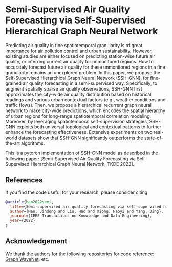 # Semi-Supervised Air Quality Forecasting via Self-Supervised Hierarchical Graph Neural Network

Predicting air quality in fine spatiotemporal granularity is of great importance for air pollution control and urban sustainability. However, existing studies are either focused on predicting station-wise future air quality, or inferring current air quality for unmonitored regions. How to accurately forecast future air quality for these unmonitored regions in a fine granularity remains an unexplored problem. In this paper, we propose the Self-Supervised Hierarchical Graph Neural Network (SSH-GNN), for fine-grained air quality forecasting in a semi-supervised way. Specifically, to augment spatially sparse air quality observations, SSH-GNN first approximates the city-wide air quality distribution based on historical readings and various urban contextual factors (e.g., weather conditions and traffic flows). Then, we propose a hierarchical recurrent graph neural network to make city-wide predictions, which encodes the spatial hierarchy of urban regions for long-range spatiotemporal correlation modeling. Moreover, by leveraging spatiotemporal self-supervision strategies, SSH-GNN exploits both universal topological and contextual patterns to further enhance the forecasting effectiveness. Extensive experiments on two real-world datasets show that SSH-GNN significantly outperforms the state-of-the-art algorithms.

This is a pytorch implementation of SSH-GNN model as described in the following paper: 
[Semi-Supervised Air Quality Forecasting via Self-Supervised Hierarchical Graph Neural Network, TKDE 2022].

## References
If you find the code useful for your research, please consider citing
```bib
@article{han2022semi,
  title={Semi-supervised air quality forecasting via self-supervised hierarchical graph neural network},
  author={Han, Jindong and Liu, Hao and Xiong, Haoyi and Yang, Jing},
  journal={IEEE Transactions on Knowledge and Data Engineering},
  year={2022}
}
```

## Acknowledgement
We thank the authors for the following repositories for code reference:
[Graph WaveNet](https://github.com/nnzhan/Graph-WaveNet), etc.
